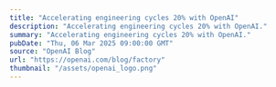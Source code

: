 ```yaml
---
title: "Accelerating engineering cycles 20% with OpenAI"
description: "Accelerating engineering cycles 20% with OpenAI."
summary: "Accelerating engineering cycles 20% with OpenAI."
pubDate: "Thu, 06 Mar 2025 09:00:00 GMT"
source: "OpenAI Blog"
url: "https://openai.com/blog/factory"
thumbnail: "/assets/openai_logo.png"
---
```


